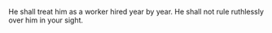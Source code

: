 He shall treat him as a worker hired year by year. He shall not rule ruthlessly over him in your sight.
